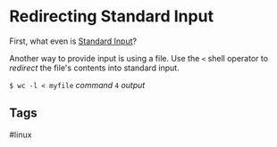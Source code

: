 # Redirecting Standard Input

First, what even is [Standard Input](../202305212202/README.md)?

Another way to provide input is using a file. Use the `<` shell operator to *redirect* the file's contents into standard input.   

`$ wc -l < myfile` *command*
`4` *output*

## Tags
#linux
